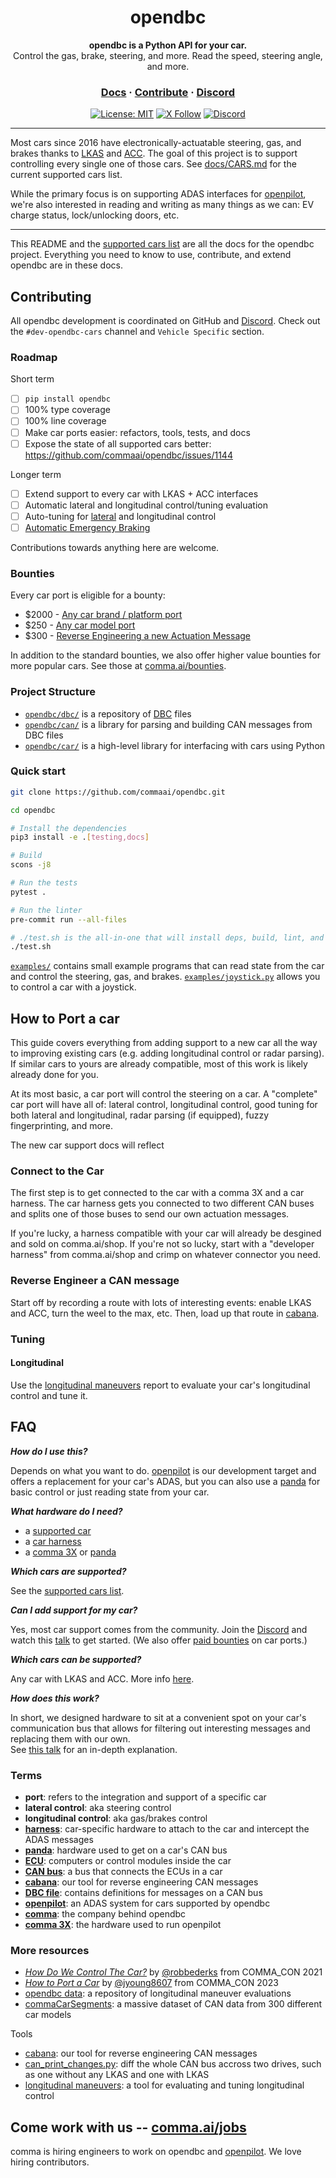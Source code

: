 <div align="center" style="text-align: center;">

<h1>opendbc</h1>
<p>
  <b>opendbc is a Python API for your car.</b>
  <br>
  Control the gas, brake, steering, and more. Read the speed, steering angle, and more.
</p>

<h3>
  <a href="https://docs.comma.ai">Docs</a>
  <span> · </span>
  <a href="https://github.com/commaai/openpilot/blob/master/docs/CONTRIBUTING.md">Contribute</a>
  <span> · </span>
  <a href="https://discord.comma.ai">Discord</a>
</h3>

[![License: MIT](https://img.shields.io/badge/License-MIT-yellow.svg)](LICENSE)
[![X Follow](https://img.shields.io/twitter/follow/comma_ai)](https://x.com/comma_ai)
[![Discord](https://img.shields.io/discord/469524606043160576)](https://discord.comma.ai)

</div>

---

Most cars since 2016 have electronically-actuatable steering, gas, and brakes thanks to [LKAS](https://en.wikipedia.org/wiki/Lane_departure_warning_system#Lane_keeping_and_next_technologies) and [ACC](https://en.wikipedia.org/wiki/Adaptive_cruise_control).
The goal of this project is to support controlling every single one of those cars. See [docs/CARS.md](docs/CARS.md) for the current supported cars list.

While the primary focus is on supporting ADAS interfaces for [openpilot](https://github.com/commaai/openpilot), we're also interested in reading and writing as many things as we can: EV charge status, lock/unlocking doors, etc.

---

This README and the [supported cars list](docs/CARS.md) are all the docs for the opendbc project.
Everything you need to know to use, contribute, and extend opendbc are in these docs.

## Contributing

All opendbc development is coordinated on GitHub and [Discord](https://discord.comma.ai). Check out the `#dev-opendbc-cars` channel and `Vehicle Specific` section. 

### Roadmap

Short term
- [ ] `pip install opendbc`
- [ ] 100% type coverage
- [ ] 100% line coverage
- [ ] Make car ports easier: refactors, tools, tests, and docs
- [ ] Expose the state of all supported cars better: https://github.com/commaai/opendbc/issues/1144

Longer term
- [ ] Extend support to every car with LKAS + ACC interfaces
- [ ] Automatic lateral and longitudinal control/tuning evaluation
- [ ] Auto-tuning for [lateral](https://blog.comma.ai/090release/#torqued-an-auto-tuner-for-lateral-control) and longitudinal control
- [ ] [Automatic Emergency Braking](https://en.wikipedia.org/wiki/Automated_emergency_braking_system)

Contributions towards anything here are welcome.

### Bounties

Every car port is eligible for a bounty:
* $2000 - [Any car brand / platform port](https://github.com/orgs/commaai/projects/26/views/1?pane=issue&itemId=47913774)
* $250 - [Any car model port](https://github.com/orgs/commaai/projects/26/views/1?pane=issue&itemId=47913790)
* $300 - [Reverse Engineering a new Actuation Message](https://github.com/orgs/commaai/projects/26/views/1?pane=issue&itemId=73445563)

In addition to the standard bounties, we also offer higher value bounties for more popular cars. See those at [comma.ai/bounties](comma.ai/bounties).

### Project Structure
* [`opendbc/dbc/`](opendbc/dbc/) is a repository of [DBC](https://en.wikipedia.org/wiki/CAN_bus#DBC) files
* [`opendbc/can/`](opendbc/can/) is a library for parsing and building CAN messages from DBC files
* [`opendbc/car/`](opendbc/car/) is a high-level library for interfacing with cars using Python

### Quick start

```bash
git clone https://github.com/commaai/opendbc.git

cd opendbc

# Install the dependencies
pip3 install -e .[testing,docs]

# Build
scons -j8

# Run the tests
pytest .

# Run the linter
pre-commit run --all-files

# ./test.sh is the all-in-one that will install deps, build, lint, and test
./test.sh
```

[`examples/`](examples/) contains small example programs that can read state from the car and control the steering, gas, and brakes.
[`examples/joystick.py`](examples/joystick.py) allows you to control a car with a joystick.

## How to Port a car

This guide covers everything from adding support to a new car all the way to improving existing cars (e.g. adding longitudinal control or radar parsing). If similar cars to yours are already compatible, most of this work is likely already done for you.

At its most basic, a car port will control the steering on a car. A "complete" car port will have all of: lateral control, longitudinal control, good tuning for both lateral and longitudinal, radar parsing (if equipped), fuzzy fingerprinting, and more.

The new car support docs will reflect 

### Connect to the Car

The first step is to get connected to the car with a comma 3X and a car harness.
The car harness gets you connected to two different CAN buses and splits one of those buses to send our own actuation messages.

If you're lucky, a harness compatible with your car will already be desgined and sold on comma.ai/shop. 
If you're not so lucky, start with a "developer harness" from comma.ai/shop and crimp on whatever connector you need.


### Reverse Engineer a CAN message

Start off by recording a route with lots of interesting events: enable LKAS and ACC, turn the weel to the max, etc. Then, load up that route in [cabana](https://github.com/commaai/openpilot/tree/master/tools/cabana).

### Tuning

#### Longitudinal

Use the [longitudinal maneuvers](https://github.com/commaai/openpilot/tree/master/tools/longitudinal_maneuvers) report to evaluate your car's longitudinal control and tune it.

## FAQ

***How do I use this?***

Depends on what you want to do. [openpilot](https://github.com/commaai/openpilot) is our development target and offers a replacement for your car's ADAS, but you can also use a [panda](https://comma.ai/shop/panda) for basic control or just reading state from your car.

***What hardware do I need?***

* a [supported car](docs/CARS.md)
* a [car harness](https://comma.ai/shop/car-harness)
* a [comma 3X](https://comma.ai/shop/comma-3x) or [panda](https://comma.ai/shop/panda)

***Which cars are supported?***

See the [supported cars list](docs/CARS.md).

***Can I add support for my car?***

Yes, most car support comes from the community. Join the [Discord](https://discord.comma.ai) and watch this [talk](https://www.youtube.com/watch?v=XxPS5TpTUnI&t=142s&pp=ygUPY29tbWFfY29uIGphc29u) to get started. (We also offer [paid bounties](https://comma.ai/bounties) on car ports.)

***Which cars can be supported?***

Any car with LKAS and ACC. More info [here](https://github.com/commaai/openpilot/blob/master/docs/CARS.md#dont-see-your-car-here).

***How does this work?***

In short, we designed hardware to sit at a convenient spot on your car's communication bus that allows for filtering out interesting messages and replacing them with our own.  
See [this talk](https://www.youtube.com/watch?v=FL8CxUSfipM) for an in-depth explanation.

### Terms

* **port**: refers to the integration and support of a specific car
* **lateral control**: aka steering control
* **longitudinal control**: aka gas/brakes control
* **[harness](https://comma.ai/shop/car-harness)**: car-specific hardware to attach to the car and intercept the ADAS messages
* **[panda](https://github.com/commaai/panda)**: hardware used to get on a car's CAN bus
* **[ECU](https://en.wikipedia.org/wiki/Electronic_control_unit)**: computers or control modules inside the car
* **[CAN bus](https://en.wikipedia.org/wiki/CAN_bus)**: a bus that connects the ECUs in a car
* **[cabana](https://github.com/commaai/openpilot/tree/master/tools/cabana#readme)**: our tool for reverse engineering CAN messages
* **[DBC file](https://en.wikipedia.org/wiki/CAN_bus#DBC)**: contains definitions for messages on a CAN bus
* **[openpilot](https://github.com/commaai/openpilot)**: an ADAS system for cars supported by opendbc
* **[comma](https://github.com/commaai)**: the company behind opendbc
* **[comma 3X](https://comma.ai/shop/comma-3x)**: the hardware used to run openpilot

### More resources

* [*How Do We Control The Car?*](https://www.youtube.com/watch?v=nNU6ipme878&pp=ygUoY29tbWEgY29uIDIwMjEgaG93IGRvIHdlIGNvbnRyb2wgdGhlIGNhcg%3D%3D) by [@robbederks](https://github.com/robbederks) from COMMA_CON 2021
* [*How to Port a Car*](https://www.youtube.com/watch?v=XxPS5TpTUnI&t=142s&pp=ygUPamFzb24gY29tbWEgY29u) by [@jyoung8607](https://github.com/jyoung8607) from COMMA_CON 2023
* [opendbc data](https://commaai.github.io/opendbc-data/): a repository of longitudinal maneuver evaluations
* [commaCarSegments](https://huggingface.co/datasets/commaai/commaCarSegments): a massive dataset of CAN data from 300 different car models

Tools
* [cabana](https://github.com/commaai/openpilot/tree/master/tools/cabana#readme): our tool for reverse engineering CAN messages
* [can_print_changes.py](https://github.com/commaai/openpilot/blob/master/selfdrive/debug/can_print_changes.py): diff the whole CAN bus accross two drives, such as one without any LKAS and one with LKAS 
* [longitudinal maneuvers](https://github.com/commaai/openpilot/tree/master/tools/longitudinal_maneuvers): a tool for evaluating and tuning longitudinal control

## Come work with us -- [comma.ai/jobs](https://comma.ai/jobs)

comma is hiring engineers to work on opendbc and [openpilot](https://github.com/commaai/openpilot). We love hiring contributors.
